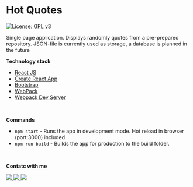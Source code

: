 # Hot Quotes
[![License: GPL v3](https://img.shields.io/badge/License-GPLv3-blue.svg)](https://www.gnu.org/licenses/gpl-3.0)

Single page application. 
Displays randomly quotes from a pre-prepared repository. JSON-file is currently used as storage, a database is planned in the future

**Technology stack**
- [React JS](https://reactjs.org)
- [Create React App](https://www.npmjs.com/package/create-react-app)
- [Bootstrap](https://getbootstrap.com/)
- [WebPack](https://webpack.js.org/)
- [Webpack Dev Server](https://github.com/webpack/webpack-dev-server)
<br>

**Commands**
- `npm start` - Runs the app in development mode. Hot reload in browser (port:3000) included.
- `npm run build` - Builds the app for production to the build folder.
<br>

**Contatc with me**
<div id="badges">
<a href='https://t.me/degtiarev' target='_blank' title="Telegram">
  <img src="https://img.shields.io/badge/Telegram-2CA5E0?style=for-the-badge&logo=telegram&logoColor=white">
</a>
<a href='&#109;&#97;&#105;&#108;&#116;&#111;&#58;%6d%61%69%6c%40%6c%65%67%6d%6f%2e%72%75' target='_blank' title="Gmail">
  <img src="https://img.shields.io/badge/Gmail-D14836?style=for-the-badge&logo=gmail&logoColor=white">
</a>
<a href='https://www.linkedin.com/in/futuroid/' target='_blank' title="LinkedIn">
  <img src="https://img.shields.io/badge/LinkedIn-0077B5?style=for-the-badge&logo=linkedin&logoColor=white">
</a>
</div>
